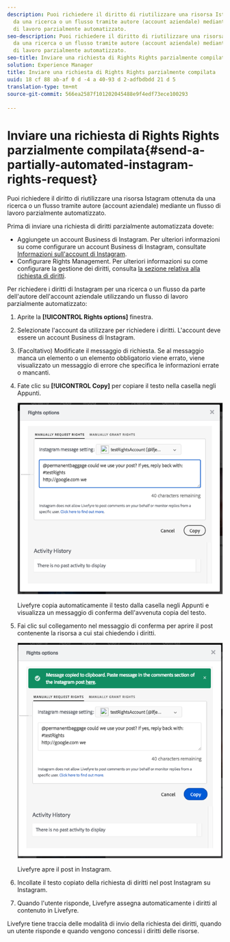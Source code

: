 ```yaml
---
description: Puoi richiedere il diritto di riutilizzare una risorsa Istagram ottenuta
  da una ricerca o un flusso tramite autore (account aziendale) mediante un flusso
  di lavoro parzialmente automatizzato.
seo-description: Puoi richiedere il diritto di riutilizzare una risorsa Istagram ottenuta
  da una ricerca o un flusso tramite autore (account aziendale) mediante un flusso
  di lavoro parzialmente automatizzato.
seo-title: Inviare una richiesta di Rights Rights parzialmente compilata
solution: Experience Manager
title: Inviare una richiesta di Rights Rights parzialmente compilata
uuid: 18 cf 88 ab-af 0 d -4 a 40-93 d 2-adfbdbdd 21 d 5
translation-type: tm+mt
source-git-commit: 566ea2587f101202045488e9f4edf73ece100293

---
```



# Inviare una richiesta di Rights Rights parzialmente compilata{#send-a-partially-automated-instagram-rights-request}

Puoi richiedere il diritto di riutilizzare una risorsa Istagram ottenuta da una ricerca o un flusso tramite autore (account aziendale) mediante un flusso di lavoro parzialmente automatizzato.

Prima di inviare una richiesta di diritti parzialmente automatizzata dovete:

* Aggiungete un account Business di Instagram. Per ulteriori informazioni su come configurare un account Business di Instagram, consultate [Informazioni sull'account di Instagram](../c-users-creating-accounts-with-studio-access/t-configure-social-accout-instagram/c-about-instagram-accounts.md#c_about_instagram_accounts).
* Configurare Rights Management. Per ulteriori informazioni su come configurare la gestione dei diritti, consulta [la sezione relativa alla richiesta di diritti](../c-how-requesting-rights-works/c-how-requesting-rights-works.md#c_how_requesting_rights_works).

Per richiedere i diritti di Instagram per una ricerca o un flusso da parte dell'autore dell'account aziendale utilizzando un flusso di lavoro parzialmente automatizzato:

1. Aprite la **[!UICONTROL Rights options]** finestra.
1. Selezionate l'account da utilizzare per richiedere i diritti. L'account deve essere un account Business di Instagram.
1. (Facoltativo) Modificate il messaggio di richiesta. Se al messaggio manca un elemento o un elemento obbligatorio viene errato, viene visualizzato un messaggio di errore che specifica le informazioni errate o mancanti.
1. Fate clic su **[!UICONTROL Copy]** per copiare il testo nella casella negli Appunti.

   ![](assets/rr_insta_workaround1.png)

   Livefyre copia automaticamente il testo dalla casella negli Appunti e visualizza un messaggio di conferma dell'avvenuta copia del testo.

1. Fai clic sul collegamento nel messaggio di conferma per aprire il post contenente la risorsa a cui stai chiedendo i diritti.

   ![](assets/rr_insta_workaround2.png)

   Livefyre apre il post in Instagram.

1. Incollate il testo copiato della richiesta di diritti nel post Instagram su Instagram.
1. Quando l'utente risponde, Livefyre assegna automaticamente i diritti al contenuto in Livefyre.

Livefyre tiene traccia delle modalità di invio della richiesta dei diritti, quando un utente risponde e quando vengono concessi i diritti delle risorse.
